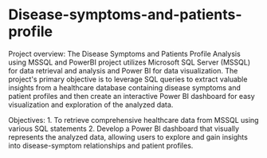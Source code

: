 # Disease-symptoms-and-patients-profile

Project overview: The Disease Symptoms and Patients Profile Analysis using MSSQL and PowerBI project utilizes Microsoft SQL Server (MSSQL) for data retrieval and analysis and Power BI for data visualization. The project's primary objective is to leverage SQL queries to extract valuable insights from a healthcare database containing disease symptoms and patient profiles and then create an interactive Power BI dashboard for easy visualization and exploration of the analyzed data.

Objectives: 1. To retrieve comprehensive healthcare data from MSSQL using various SQL statements
2. Develop a Power BI dashboard that visually represents the analyzed data, allowing users to explore and gain insights into disease-symptom relationships and patient profiles.
